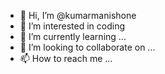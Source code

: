 - 👋 Hi, I’m @kumarmanishone
- 👀 I’m interested in coding
- 🌱 I’m currently learning ...
- 💞️ I’m looking to collaborate on ...
- 📫 How to reach me ...

<!---
kumarmanishone/kumarmanishone is a ✨ special ✨ repository because its `README.md` (this file) appears on your GitHub profile.
You can click the Preview link to take a look at your changes.
--->
